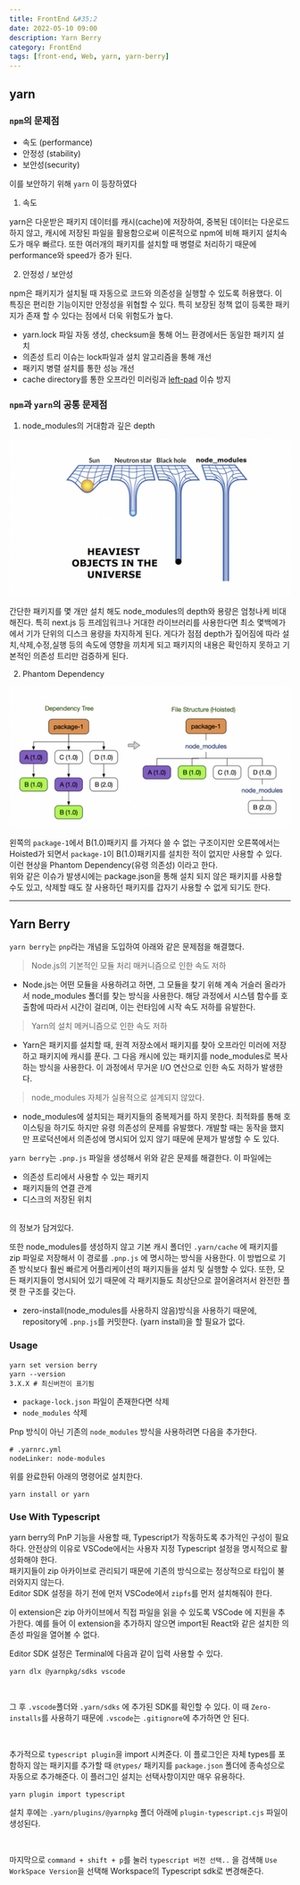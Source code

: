 ```yaml
---
title: FrontEnd &#35;2
date: 2022-05-10 09:00
description: Yarn Berry
category: FrontEnd
tags: [front-end, Web, yarn, yarn-berry]
---
```


## yarn

### `npm`의 문제점

- 속도 (performance)
- 안정성 (stability)
- 보안성(security)

이를 보안하기 위해 `yarn` 이 등장하였다

1. 속도

yarn은 다운받은 패키지 데이터를 캐시(cache)에 저장하여, 중복된 데이터는 다운로드 하지 않고, 캐시에 저장된 파일을 활용함으로써 이론적으로 npm에 비해 패키지 설치속도가 매우 빠르다. 또한 여러개의 패키지를 설치할 때 병렬로 처리하기 때문에 performance와 speed가 증가 된다.

2. 안정성 / 보안성

npm은 패키지가 설치될 때 자동으로 코드와 의존성을 실행할 수 있도록 허용했다. 이 특징은 편리한 기능이지만 안정성을 위협할 수 있다. 특히 보장된 정책 없이 등록한 패키지가 존재 할 수 있다는 점에서 더욱 위험도가 높다.

- yarn.lock 파일 자동 생성, checksum을 통해 어느 환경에서든 동일한 패키지 설치
- 의존성 트리 이슈는 lock파일과 설치 알고리즘을 통해 개선
- 패키지 병렬 설치를 통한 성능 개선
- cache directory를 통한 오프라인 미러링과 [left-pad](https://www.bloter.net/newsView/blt201604040002) 이슈 방지

### `npm`과 `yarn`의 공통 문제점

1. node_modules의 거대함과 깊은 depth

![node_hole](/assets/images/post/img-2022-05-11-01.png)

간단한 패키지를 몇 개만 설치 해도 node_modules의 depth와 용량은 엄청나케 비대해진다.
특히 next.js 등 프레임워크나 거대한 라이브러리를 사용한다면 최소 몇백메가에서 기가 단위의 디스크 용량을 차지하게 된다. 게다가 점점 depth가 짚어짐에 따라 설치,삭제,수정,실행 등의 속도에 영향을 끼치게 되고 패키지의 내용은 확인하지 못하고 기본적인 의존성 트리만 검증하게 된다.

2. Phantom Dependency

![phantom](/assets/images/post/img-2022-05-11-02.png)

왼쪽의 `package-1`에서 <span color="#73ff05"> B(1.0)패키지</span> 를 가져다 쓸 수 없는 구조이지만 오른쪽에서는 Hoisted가 되면서 `package-1`이 <span color="#73ff05"> B(1.0)패키지</span>를 설치한 적이 없지만 사용할 수 있다. 이런 현상을 Phantom Dependency(유령 의존성) 이라고 한다.
<br/>
위와 같은 이슈가 발생시에는 package.json을 통해 설치 되지 않은 패키지를 사용할 수도 있고, 삭제할 때도 잘 사용하던 패키지를 갑자기 사용할 수 없게 되기도 한다. 
<br/>

<hr/>

## Yarn Berry

`yarn berry`는 `pnp`라는 개념을 도입하여 아래와 같은 문제점을 해결했다.

> Node.js의 기본적인 모듈 처리 매커니즘으로 인한 속도 저하
- Node.js는 어떤 모듈을 사용하려고 하면, 그 모듈을 찾기 위해 계속 거슬러 올라가서 node_modules 폴더를 찾는 방식을 사용한다. 해당 과정에서 시스템 함수를 호출함에 따라서 시간이 걸리며, 이는 런타임에 시작 속도 저하를 유발한다.

> Yarn의 설치 메커니즘으로 인한 속도 저하
- Yarn은 패키지를 설치할 때, 원격 저장소에서 패키지를 찾아 오프라인 미러에 저장하고 패키지에 캐시를 푼다. 그 다음 캐시에 있는 패키지를 node_modules로 복사하는 방식을 사용한다. 이 과정에서 무거운 I/O 연산으로 인한 속도 저하가 발생한다.

> node_modules 자체가 실용적으로 설계되지 않았다.
- node_modules에 설치되는 패키지들의 중복제거를 하지 못한다. 최적화를 통해 호이스팅을 하기도 하지만 유령 의존성의 문제를 유발했다. 개발할 때는 동작을 했지만 프로덕션에서 의존성에 명시되어 있지 않기 때문에 문제가 발생할 수 도 있다.

`yarn berry`는 `.pnp.js` 파일을 생성해서 위와 같은 문제를 해결한다. 이 파일에는

- 의존성 트리에서 사용할 수 있는 패키지
- 패키지들의 연결 관계
- 디스크의 저장된 위치
<br/>
의 정보가 담겨있다.

또한 node_modules를 생성하지 않고 기본 캐시 폴더인 `.yarn/cache` 에 패키지를 zip 파일로 저장해서 이 경로를 `.pnp.js` 에 명시하는 방식을 사용한다. 이 방법으로 기존 방식보다 훨씬 빠르게 어플리케이션의 패키지들을 설치 및 실행할 수 있다. 또한, 모든 패키지들이 명시되어 있기 때문에 각 패키지들도 최상단으로 끌어올려저서 완전한 플랫 한 구조를 갖는다.

- zero-install(node_modules를 사용하지 않음)방식을 사용하기 때문에, repository에 `.pnp.js`를 커밋한다. (yarn install)을 할 필요가 없다.

### Usage

```shell
yarn set version berry
yarn --version
3.X.X # 최신버전이 표기됨
```

- `package-lock.json` 파일이 존재한다면 삭제
- `node_modules`  삭제

Pnp 방식이 아닌 기존의 `node_modules` 방식을 사용하려면 다음을 추가한다.

```shell
# .yarnrc.yml
nodeLinker: node-modules
```

위를 완료한뒤 아래의 명령어로 설치한다.

```shell
yarn install or yarn
```

### Use With Typescript 

yarn berry의 PnP 기능을 사용할 때, Typescript가 작동하도록 추가적인 구성이 필요하다. 안전상의 이유로 VSCode에서는 사용자 지정 Typescript 설정을 명시적으로 활성화해야 한다.
<br/>
패키지들이 zip 아카이브로 관리되기 때문에 기존의 방식으로는 정상적으로 타입이 불러와지지 않는다.
<br/>
Editor SDK 설정을 하기 전에 먼저 VSCode에서  `zipfs`를 먼저 설치해줘야 한다.

이 extension은 zip 아카이브에서 직접 파일을 읽을 수 있도록 VSCode 에 지원을 추가한다. 예를 들어 이 extension을 추가하지 않으면 import된 React와 같은 설치한 의존성 파일을 열어볼 수 없다.

Editor SDK 설정은 Terminal에 다음과 같이 입력 사용할 수 있다.

```shell
yarn dlx @yarnpkg/sdks vscode
```
<br/>

그 후 `.vscode`폴더와 `.yarn/sdks` 에 추가된 SDK를 확인할 수 있다. 이 때 `Zero-installs`를 사용하기 때문에 `.vscode`는 `.gitignore`에 추가하면 안 된다.

<br/>

추가적으로 `typescript plugin`을 import 시켜준다. 이 플로그인은 자체 types를 포함하지 않는 패키지를 추가할 때 `@types/` 패키지를 `package.json` 폴더에 종속성으로 자동으로 추가해준다. 이 플러그인 설치는 선택사항이지만 매우 유용하다.

```shell
yarn plugin import typescript
```

설치 후에는 `.yarn/plugins/@yarnpkg` 폴더 아래에 `plugin-typescript.cjs` 파일이 생성된다. 

<br/>

마지막으로 `command + shift + p`를 눌러 `typescript 버전 선택..` 을 검색해 `Use WorkSpace Version`을 선택해 Workspace의 Typescript sdk로 변경해준다. 